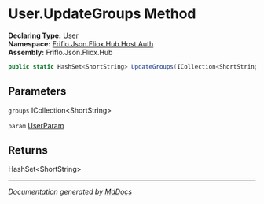 ﻿<!--  
  <auto-generated>   
    The contents of this file were generated by a tool.  
    Changes to this file may be list if the file is regenerated  
  </auto-generated>   
-->

# User.UpdateGroups Method

**Declaring Type:** [User](../index.md)  
**Namespace:** [Friflo.Json.Fliox.Hub.Host.Auth](../../index.md)  
**Assembly:** Friflo.Json.Fliox.Hub

```csharp
public static HashSet<ShortString> UpdateGroups(ICollection<ShortString> groups, UserParam param);
```

## Parameters

`groups`  ICollection\<ShortString\>

`param`  [UserParam](../../../../DB/Cluster/UserParam/index.md)

## Returns

HashSet\<ShortString\>

___

*Documentation generated by [MdDocs](https://github.com/ap0llo/mddocs)*
